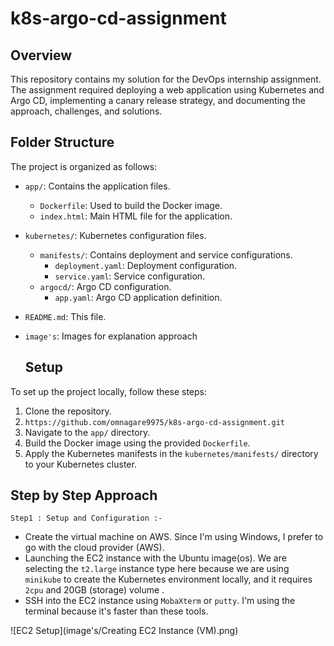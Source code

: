 # k8s-argo-cd-assignment
## Overview
This repository contains my solution for the DevOps internship assignment. The assignment required deploying a web application using Kubernetes and Argo CD, implementing a canary release strategy, and documenting the approach, challenges, and solutions.

## Folder Structure

The project is organized as follows:

- `app/`: Contains the application files.
  - `Dockerfile`: Used to build the Docker image.
  - `index.html`: Main HTML file for the application.
- `kubernetes/`: Kubernetes configuration files.
  - `manifests/`: Contains deployment and service configurations.
    - `deployment.yaml`: Deployment configuration.
    - `service.yaml`: Service configuration.
  - `argocd/`: Argo CD configuration.
    - `app.yaml`: Argo CD application definition.
- `README.md`: This file.
- `image's`: Images for explanation approach 

  ## Setup

To set up the project locally, follow these steps:

1. Clone the repository.
2. ```https://github.com/omnagare9975/k8s-argo-cd-assignment.git```
3. Navigate to the `app/` directory.
4. Build the Docker image using the provided `Dockerfile`.
5. Apply the Kubernetes manifests in the `kubernetes/manifests/` directory to your Kubernetes cluster.

## Step by Step Approach 
```Step1 : Setup and Configuration :- ```


- Create the virtual machine on AWS. Since I'm using Windows, I prefer to go with the cloud provider (AWS).
- Launching the EC2 instance with the Ubuntu image(os). We are selecting the `t2.large` instance type here because we are using `minikube` to create the Kubernetes environment locally, and 
  it requires `2cpu` and 20GB (storage) volume .
- SSH into the EC2 instance using `MobaXterm` or `putty`. I'm using the terminal because it's faster than these tools.

![EC2 Setup](image's/Creating EC2 Instance (VM).png)









